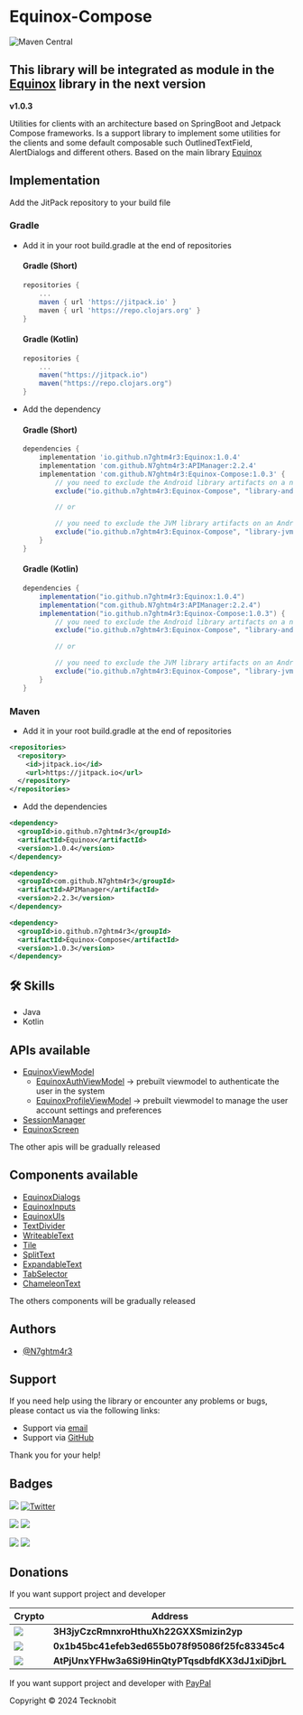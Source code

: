 # Equinox-Compose

![Maven Central](https://img.shields.io/maven-central/v/io.github.n7ghtm4r3/Equinox-Compose.svg?label=Maven%20Central)

## This library will be integrated as module in the [Equinox](https://github.com/N7ghtm4r3/Equinox) library in the next version  

**v1.0.3**

Utilities for clients with an architecture based on SpringBoot and Jetpack Compose frameworks. Is a support library
to implement some utilities for the clients and some default composable such OutlinedTextField, AlertDialogs and
different others. Based on the main library [Equinox](https://github.com/N7ghtm4r3/Equinox)

## Implementation

Add the JitPack repository to your build file

### Gradle

- Add it in your root build.gradle at the end of repositories

  #### Gradle (Short)

    ```gradle
    repositories {
        ...
        maven { url 'https://jitpack.io' }
        maven { url 'https://repo.clojars.org' }
    }
    ```

  #### Gradle (Kotlin)

    ```gradle
    repositories {
        ...
        maven("https://jitpack.io")
        maven("https://repo.clojars.org")
    }
    ```

- Add the dependency

  #### Gradle (Short)

    ```gradle
    dependencies {
        implementation 'io.github.n7ghtm4r3:Equinox:1.0.4'
        implementation 'com.github.N7ghtm4r3:APIManager:2.2.4'
        implementation 'com.github.N7ghtm4r3:Equinox-Compose:1.0.3' {
            // you need to exclude the Android library artifacts on a not-Android environment
            exclude("io.github.n7ghtm4r3:Equinox-Compose", "library-android")

            // or
    
            // you need to exclude the JVM library artifacts on an Android environment
            exclude("io.github.n7ghtm4r3:Equinox-Compose", "library-jvm")
        }
    }
    ```

  #### Gradle (Kotlin)

    ```gradle
    dependencies {
        implementation("io.github.n7ghtm4r3:Equinox:1.0.4")
        implementation("com.github.N7ghtm4r3:APIManager:2.2.4")
        implementation("io.github.n7ghtm4r3:Equinox-Compose:1.0.3") {
            // you need to exclude the Android library artifacts on a not-Android environment
            exclude("io.github.n7ghtm4r3:Equinox-Compose", "library-android")

            // or
    
            // you need to exclude the JVM library artifacts on an Android environment
            exclude("io.github.n7ghtm4r3:Equinox-Compose", "library-jvm")
        }
    }
    ```

### Maven

- Add it in your root build.gradle at the end of repositories

```xml
<repositories>
  <repository>
    <id>jitpack.io</id>
    <url>https://jitpack.io</url>
  </repository>
</repositories>
```
- Add the dependencies

```xml
<dependency>
  <groupId>io.github.n7ghtm4r3</groupId>
  <artifactId>Equinox</artifactId>
  <version>1.0.4</version>
</dependency>
```

```xml
<dependency>
  <groupId>com.github.N7ghtm4r3</groupId>
  <artifactId>APIManager</artifactId>
  <version>2.2.3</version>
</dependency>
```

```xml
<dependency>
  <groupId>io.github.n7ghtm4r3</groupId>
  <artifactId>Equinox-Compose</artifactId>
  <version>1.0.3</version>
</dependency>
```

## 🛠 Skills
- Java
- Kotlin

## APIs available

- [EquinoxViewModel](documd%2Fapis%2FEquinoxViewModel.md)
  - [EquinoxAuthViewModel](library%2Fsrc%2FcommonMain%2Fkotlin%2Fcom%2Ftecknobit%2Fequinoxcompose%2Fhelpers%2Fviewmodels%2FEquinoxAuthViewModel.kt) -> prebuilt viewmodel to authenticate the user in the system
  - [EquinoxProfileViewModel](library%2Fsrc%2FcommonMain%2Fkotlin%2Fcom%2Ftecknobit%2Fequinoxcompose%2Fhelpers%2Fviewmodels%2FEquinoxProfileViewModel.kt) -> prebuilt viewmodel to manage the user account settings and preferences
- [SessionManager](documd%2Fapis%2FSessionManager.md)
- [EquinoxScreen](documd%2Fapis%2FEquinoxScreen.md)

The other apis will be gradually released

## Components available

- [EquinoxDialogs](library%2Fsrc%2FcommonMain%2Fkotlin%2Fcom%2Ftecknobit%2Fequinoxcompose%2Fcomponents%2FEquinoxDialogs.kt)
- [EquinoxInputs](library%2Fsrc%2FcommonMain%2Fkotlin%2Fcom%2Ftecknobit%2Fequinoxcompose%2Fcomponents%2FEquinoxInputs.kt)
- [EquinoxUIs](library%2Fsrc%2FcommonMain%2Fkotlin%2Fcom%2Ftecknobit%2Fequinoxcompose%2Fcomponents%2FEquinoxUIs.kt)
- [TextDivider](documd%2Fcomponents%2Ftextdivider%2FTextDivider.md)
- [WriteableText](documd%2Fcomponents%2Fwriteabletext%2FWriteableText.md)
- [Tile](documd%2Fcomponents%2Ftile%2FTile.md)
- [SplitText](documd%2Fcomponents%2Fsplittext%2FSplitText.md)
- [ExpandableText](documd%2Fcomponents%2Fexpandabletext%2FExpandableText.md)
- [TabSelector](documd%2Fcomponents%2Ftabselector%2FTabSelector.md)
- [ChameleonText](library%2Fsrc%2FcommonMain%2Fkotlin%2Fcom%2Ftecknobit%2Fequinoxcompose%2Fcomponents%2FChameleonText.kt)

The others components will be gradually released

## Authors

- [@N7ghtm4r3](https://www.github.com/N7ghtm4r3)

## Support

If you need help using the library or encounter any problems or bugs, please contact us via the following links:

- Support via <a href="mailto:infotecknobitcompany@gmail.com">email</a>
- Support via <a href="https://github.com/N7ghtm4r3/Equinox-Compose/issues/new">GitHub</a>

Thank you for your help!

## Badges

[![](https://img.shields.io/badge/Google_Play-414141?style=for-the-badge&logo=google-play&logoColor=white)](https://play.google.com/store/apps/developer?id=Tecknobit)
[![Twitter](https://img.shields.io/badge/Twitter-1DA1F2?style=for-the-badge&logo=twitter&logoColor=white)](https://twitter.com/tecknobit)

[![](https://img.shields.io/badge/Spring_Boot-F2F4F9?style=for-the-badge&logo=spring-boot)](https://spring.io/projects/spring-boot)
[![](https://img.shields.io/badge/Jetpack%20Compose-4285F4.svg?style=for-the-badge&logo=Jetpack-Compose&logoColor=white)](https://www.jetbrains.com/lp/compose-multiplatform/)

[![](https://img.shields.io/badge/Java-ED8B00?style=for-the-badge&logo=java&logoColor=white)](https://www.oracle.com/java/)
[![](https://img.shields.io/badge/Kotlin-B125EA?style=for-the-badge&logo=kotlin&logoColor=white)](https://kotlinlang.org/)

## Donations

If you want support project and developer

| Crypto                                                                                              | Address                                          | Network  |
|-----------------------------------------------------------------------------------------------------|--------------------------------------------------|----------|
| ![](https://img.shields.io/badge/Bitcoin-000000?style=for-the-badge&logo=bitcoin&logoColor=white)   | **3H3jyCzcRmnxroHthuXh22GXXSmizin2yp**           | Bitcoin  |
| ![](https://img.shields.io/badge/Ethereum-3C3C3D?style=for-the-badge&logo=Ethereum&logoColor=white) | **0x1b45bc41efeb3ed655b078f95086f25fc83345c4**   | Ethereum |
| ![](https://img.shields.io/badge/Solana-000?style=for-the-badge&logo=Solana&logoColor=9945FF)       | **AtPjUnxYFHw3a6Si9HinQtyPTqsdbfdKX3dJ1xiDjbrL** | Solana   |

If you want support project and developer
with <a href="https://www.paypal.com/donate/?hosted_button_id=5QMN5UQH7LDT4">PayPal</a>

Copyright © 2024 Tecknobit

